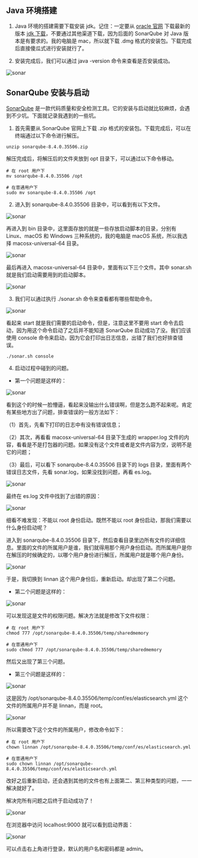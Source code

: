 ## Java 环境搭建

1. Java 环境的搭建需要下载安装 jdk。记住：一定要从 [oracle 官网](https://www.oracle.com/index.html) 下载最新的版本 [jdk 下载](https://www.oracle.com/java/technologies/javase-jdk14-downloads.html)，不要通过其他渠道下载，因为后面的 SonarQube 对 Java 版本是有要求的。我的电脑是 mac，所以就下载 .dmg 格式的安装包。下载完成后直接傻瓜式进行安装就行了。


2. 安装完成后，我们可以通过 java -version 命令来查看是否安装成功。

![sonar](../.vuepress/public/assets/image/engineering/sonar1.png 'sonar')

## SonarQube 安装与启动

[SonarQube](https://www.sonarqube.org/) 是一款代码质量和安全检测工具。它的安装与启动就比较麻烦，会遇到不少坑。下面就记录我遇到的一些坑。

1. 首先需要从 SonarQube 官网上下载 .zip 格式的安装包。下载完成后，可以在终端通过以下命令进行解压。

```shell
unzip sonarqube-8.4.0.35506.zip
```

解压完成后，将解压后的文件夹放到 opt 目录下，可以通过以下命令移动。

```shell
# 在 root 用户下
mv sonarqube-8.4.0.35506 /opt

# 在普通用户下
sudo mv sonarqube-8.4.0.35506 /opt
```

2. 进入到 sonarqube-8.4.0.35506 目录中，可以看到有以下文件。

![sonar](../.vuepress/public/assets/image/engineering/sonar2.png 'sonar')

再进入到 bin 目录中，这里面存放的就是一些存放启动脚本的目录，分别有 Linux、macOS 和 Windows 三种系统的，我的电脑是 macOS 系统，所以我选择 macosx-universal-64 目录。

![sonar](../.vuepress/public/assets/image/engineering/sonar3.png 'sonar')

最后再进入 macosx-universal-64 目录中，里面有以下三个文件。其中 sonar.sh 就是我们启动需要用到的启动脚本。

![sonar](../.vuepress/public/assets/image/engineering/sonar4.png 'sonar')

3. 我们可以通过执行 ./sonar.sh 命令来查看都有哪些帮助命令。

![sonar](../.vuepress/public/assets/image/engineering/sonar5.png 'sonar')

看起来 start 就是我们需要的启动命令，但是，注意这里不要用 start 命令去启动，因为用这个命令启动了之后并不能知道 SonarQube 启动成功了没。我们应该使用 console 命令来启动，因为它会打印出日志信息，出错了我们也好排查错误。

```shell
./sonar.sh console
```

4. 启动过程中碰到的问题。

- 第一个问题是这样的：

![sonar](../.vuepress/public/assets/image/engineering/sonar6.png 'sonar')

看到这个的时候一脸懵逼，看起来没输出什么错误啊，但是怎么跑不起来呢。肯定有某些地方出了问题，排查错误的一般方法如下：

（1）首先，先看下打印的日志中有没有错误信息；

（2）其次，再看看 macosx-universal-64 目录下生成的 wrapper.log 文件的内容，看看是不是打包器的问题。如果没有这个文件或者是文件内容为空，说明不是它的问题；

（3）最后，可以看下 sonarqube-8.4.0.35506 目录下的 logs 目录，里面有两个错误日志文件，先看 sonar.log，如果没找到问题，再看 es.log。

![sonar](../.vuepress/public/assets/image/engineering/sonar7.png 'sonar')

最终在 es.log 文件中找到了出错的原因：

![sonar](../.vuepress/public/assets/image/engineering/sonar8.png 'sonar')

细看不难发现：不能以 root 身份启动。既然不能以 root 身份启动，那我们需要以什么身份启动呢？

进入到 sonarqube-8.4.0.35506 目录下，然后查看目录里边所有文件的详细信息。里面的文件的所属用户是谁，我们就得用那个用户身份启动。而所属用户是你在解压的时候确定的，以哪个用户身份进行解压，所属用户就是哪个用户身份。

![sonar](../.vuepress/public/assets/image/engineering/sonar9.png 'sonar')

于是，我切换到 linnan 这个用户身份后，重新启动。却出现了第二个问题。

- 第二个问题是这样的：

![sonar](../.vuepress/public/assets/image/engineering/sonar10.png 'sonar')

可以发现这是文件的权限问题。解决方法就是修改下文件权限：

```shell
# 在 root 用户下
chmod 777 /opt/sonarqube-8.4.0.35506/temp/sharedmemory

# 在普通用户下
sudo chmod 777 /opt/sonarqube-8.4.0.35506/temp/sharedmemory
```

然后又出现了第三个问题。

- 第三个问题是这样的：

![sonar](../.vuepress/public/assets/image/engineering/sonar11.png 'sonar')

这是因为 /opt/sonarqube-8.4.0.35506/temp/conf/es/elasticsearch.yml 这个文件的所属用户并不是 linnan，而是 root。

![sonar](../.vuepress/public/assets/image/engineering/sonar12.png 'sonar')

所以需要改下这个文件的所属用户，修改命令如下：

```shell
# 在 root 用户下
chown linnan /opt/sonarqube-8.4.0.35506/temp/conf/es/elasticsearch.yml

# 在普通用户下
sudo chown linnan /opt/sonarqube-8.4.0.35506/temp/conf/es/elasticsearch.yml
```

改好之后重新启动，还会遇到其他的文件也有上面第二、第三种类型的问题，一一解决就好了。

解决完所有问题之后终于启动成功了！

![sonar](../.vuepress/public/assets/image/engineering/sonar13.png 'sonar')

在浏览器中访问 localhost:9000 就可以看到启动界面：

![sonar](../.vuepress/public/assets/image/engineering/sonar14.png 'sonar')

可以点击右上角进行登录，默认的用户名和密码都是 admin。